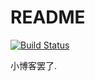 # README

[![Build Status](https://travis-ci.com/yujunhui/yujunhui.github.io.svg?branch=source)](https://travis-ci.com/yujunhui/yujunhui.github.io)

小博客罢了.
